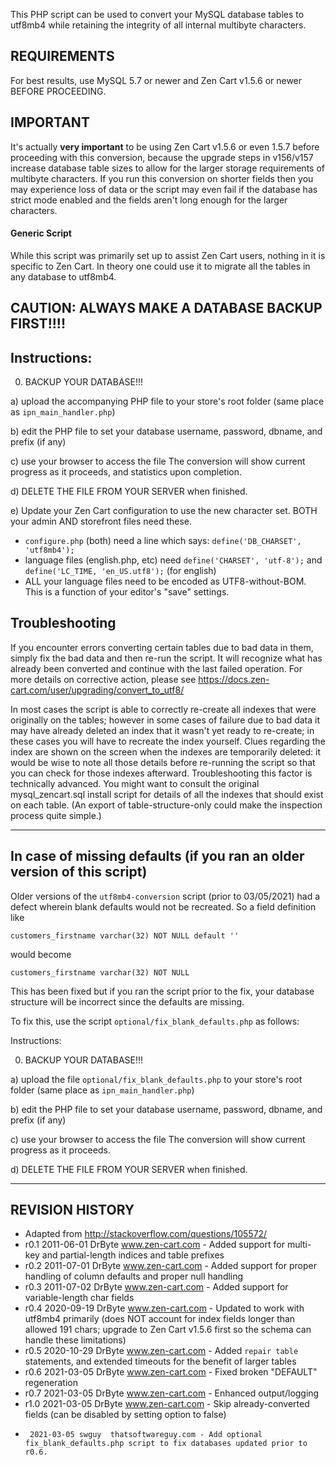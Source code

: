 This PHP script can be used to convert your MySQL database tables to utf8mb4 
while retaining the integrity of all internal multibyte characters. 

## REQUIREMENTS
For best results, use MySQL 5.7 or newer and Zen Cart v1.5.6 or newer BEFORE PROCEEDING.

## IMPORTANT
It's actually **very important** to be using Zen Cart v1.5.6 or even 1.5.7 before proceeding with 
this conversion, because the upgrade steps in v156/v157 increase database table sizes to allow for the 
larger storage requirements of multibyte characters. If you run this conversion on shorter fields then
you may experience loss of data or the script may even fail if the database has strict mode enabled 
and the fields aren't long enough for the larger characters.

#### Generic Script
While this script was primarily set up to assist Zen Cart users, nothing in it is specific to Zen Cart. In theory one could use it to migrate all the tables in any database to utf8mb4.


## CAUTION: ALWAYS MAKE A DATABASE BACKUP FIRST!!!!


## Instructions:

0) BACKUP YOUR DATABASE!!!

a) upload the accompanying PHP file to your store's root folder (same place as `ipn_main_handler.php`)

b) edit the PHP file to set your database username, password, dbname, and prefix (if any)

c) use your browser to access the file 
The conversion will show current progress as it proceeds, and statistics upon completion. 

d) DELETE THE FILE FROM YOUR SERVER when finished.

e) Update your Zen Cart configuration to use the new character set. BOTH your admin AND storefront files need these.
- `configure.php` (both) need a line which says: `define('DB_CHARSET', 'utf8mb4');`
- language files (english.php, etc) need `define('CHARSET', 'utf-8');` and `define('LC_TIME, 'en_US.utf8');` (for english)
- ALL your language files need to be encoded as UTF8-without-BOM. This is a function of your editor's "save" settings.



## Troubleshooting

If you encounter errors converting certain tables due to bad data in them, simply fix the bad data and then re-run the script. It will recognize what has already been converted and continue with the last failed operation.  For more details on corrective action, please see https://docs.zen-cart.com/user/upgrading/convert_to_utf8/

In most cases the script is able to correctly re-create all indexes that were originally on the tables; however in some cases of failure due to bad data it may have already deleted an index that it wasn't yet ready to re-create; in these cases you will have to recreate the index yourself. Clues regarding the index are shown on the screen when the indexes are temporarily deleted: it would be wise to note all those details before re-running the script so that you can check for those indexes afterward. Troubleshooting this factor is technically advanced. You might want to consult the original mysql_zencart.sql install script for details of all the indexes that should exist on each table. (An export of table-structure-only could make the inspection process quite simple.)

----

## In case of missing defaults (if you ran an older version of this script)

Older versions of the `utf8mb4-conversion` script (prior to 03/05/2021) had a defect wherein blank defaults would not be recreated.  So a field definition like 

```
customers_firstname varchar(32) NOT NULL default ''
```

would become

```
customers_firstname varchar(32) NOT NULL
```

This has been fixed but if you ran the script prior to the fix, your database structure will be incorrect since the defaults are missing. 

To fix this, use the script `optional/fix_blank_defaults.php` as follows:

Instructions:

0) BACKUP YOUR DATABASE!!!

a) upload the file `optional/fix_blank_defaults.php` to your store's root folder (same place as `ipn_main_handler.php`)

b) edit the PHP file to set your database username, password, dbname, and prefix (if any)

c) use your browser to access the file The conversion will show current progress as it proceeds. 

d) DELETE THE FILE FROM YOUR SERVER when finished.



----

## REVISION HISTORY
* Adapted from http://stackoverflow.com/questions/105572/
* r0.1 2011-06-01 DrByte www.zen-cart.com - Added support for multi-key and partial-length indices and table prefixes
* r0.2 2011-07-01 DrByte www.zen-cart.com - Added support for proper handling of column defaults and proper null handling
* r0.3 2011-07-02 DrByte www.zen-cart.com - Added support for variable-length char fields
* r0.4 2020-09-19 DrByte www.zen-cart.com - Updated to work with utf8mb4 primarily (does NOT account for index fields longer than allowed 191 chars; upgrade to Zen Cart v1.5.6 first so the schema can handle these limitations)
* r0.5 2020-10-29 DrByte www.zen-cart.com - Added `repair table` statements, and extended timeouts for the benefit of larger tables
* r0.6 2021-03-05 DrByte www.zen-cart.com - Fixed broken "DEFAULT" regeneration
* r0.7 2021-03-05 DrByte www.zen-cart.com - Enhanced output/logging
* r1.0 2021-03-05 DrByte www.zen-cart.com - Skip already-converted fields (can be disabled by setting option to false)
*      2021-03-05 swguy  thatsoftwareguy.com - Add optional fix_blank_defaults.php script to fix databases updated prior to r0.6.

